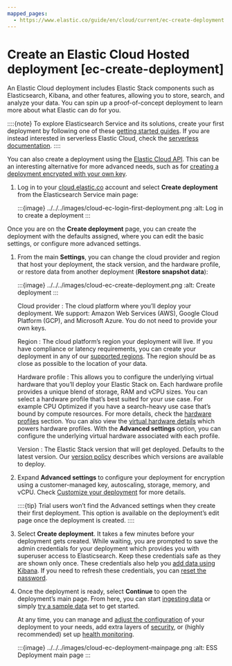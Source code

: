```yaml
---
mapped_pages:
  - https://www.elastic.co/guide/en/cloud/current/ec-create-deployment.html
---
```


# Create an Elastic Cloud Hosted deployment [ec-create-deployment]

An Elastic Cloud deployment includes Elastic Stack components such as Elasticsearch, Kibana, and other features, allowing you to store, search, and analyze your data. You can spin up a proof-of-concept deployment to learn more about what Elastic can do for you.

::::{note}
To explore Elasticsearch Service and its solutions, create your first deployment by following one of these [getting started guides](https://www.elastic.co/guide/en/starting-with-the-elasticsearch-platform-and-its-solutions/current/getting-started-guides.html). If you are instead interested in serverless Elastic Cloud, check the [serverless documentation](https://docs.elastic.co/serverless).
::::


You can also create a deployment using the [Elastic Cloud API](https://www.elastic.co/guide/en/cloud/current/Deployment_-_CRUD.html). This can be an interesting alternative for more advanced needs, such as for [creating a deployment encrypted with your own key](../../security/encrypt-deployment-with-customer-managed-encryption-key.md).

1. Log in to your [cloud.elastic.co](https://cloud.elastic.co/login) account and select **Create deployment** from the Elasticsearch Service main page:

    :::{image} ../../../images/cloud-ec-login-first-deployment.png
    :alt: Log in to create a deployment
    :::


Once you are on the **Create deployment** page, you can create the deployment with the defaults assigned, where you can edit the basic settings, or configure more advanced settings.

1. From the main **Settings**, you can change the cloud provider and region that host your deployment, the stack version, and the hardware profile, or restore data from another deployment (**Restore snapshot data**):

    :::{image} ../../../images/cloud-ec-create-deployment.png
    :alt: Create deployment
    :::

    Cloud provider
    :   The cloud platform where you’ll deploy your deployment. We support: Amazon Web Services (AWS), Google Cloud Platform (GCP), and Microsoft Azure. You do not need to provide your own keys.

    Region
    :   The cloud platform’s region your deployment will live. If you have compliance or latency requirements, you can create your deployment in any of our [supported regions](https://www.elastic.co/guide/en/cloud/current/ec-reference-regions.html). The region should be as close as possible to the location of your data.

    Hardware profile
    :   This allows you to configure the underlying virtual hardware that you’ll deploy your Elastic Stack on. Each hardware profile provides a unique blend of storage, RAM and vCPU sizes. You can select a hardware profile that’s best suited for your use case. For example CPU Optimized if you have a search-heavy use case that’s bound by compute resources. For more details, check the [hardware profiles](ec-configure-deployment-settings.md#ec-hardware-profiles) section. You can also view the [virtual hardware details](https://www.elastic.co/guide/en/cloud/current/ec-reference-hardware.html) which powers hardware profiles. With the **Advanced settings** option, you can configure the underlying virtual hardware associated with each profile.

    Version
    :   The Elastic Stack version that will get deployed. Defaults to the latest version. Our [version policy](available-stack-versions.md) describes which versions are available to deploy.

2. Expand **Advanced settings** to configure your deployment for encryption using a customer-managed key, autoscaling, storage, memory, and vCPU. Check [Customize your deployment](configure.md) for more details.

    ::::{tip}
    Trial users won’t find the Advanced settings when they create their first deployment. This option is available on the deployment’s edit page once the deployment is created.
    ::::

3. Select **Create deployment**. It takes a few minutes before your deployment gets created. While waiting, you are prompted to save the admin credentials for your deployment which provides you with superuser access to Elasticsearch. Keep these credentials safe as they are shown only once. These credentials also help you [add data using Kibana](../../../manage-data/ingest.md). If you need to refresh these credentials, you can [reset the password](../../users-roles/cluster-or-deployment-auth/built-in-users.md).
4. Once the deployment is ready, select **Continue** to open the deployment’s main page. From here, you can start [ingesting data](../../../manage-data/ingest.md) or simply [try a sample data](../../../explore-analyze/overview/kibana-quickstart.md#gs-get-data-into-kibana) set to get started.

    At any time, you can manage and [adjust the configuration](configure.md) of your deployment to your needs, add extra layers of [security](../../users-roles/cluster-or-deployment-auth.md), or (highly recommended) set up [health monitoring](../../monitor/stack-monitoring.md).

    :::{image} ../../../images/cloud-ec-deployment-mainpage.png
    :alt: ESS Deployment main page
    :::


